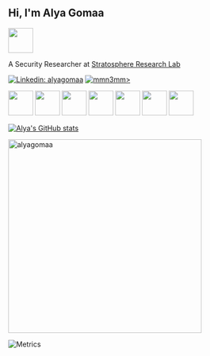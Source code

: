 <h2> Hi, I'm Alya Gomaa </h2> <img src="https://media.giphy.com/media/mGcNjsfWAjY5AEZNw6/giphy.gif" width="50">


A Security Researcher at [Stratosphere Research Lab](https://www.stratosphereips.org/) 




[![Linkedin: alyagomaa](https://img.shields.io/badge/-alyagomaa-blue?style=flat-square&logo=Linkedin&logoColor=white&link=https://www.linkedin.com/in/alyagomaa/)](https://www.linkedin.com/in/alyagomaa/)
[![mmn3mm>](https://img.shields.io/badge/No.%201%20Supporter-%E2%99%A5-red)](https://github.com/mmn3mm)


<p>
<img  width="50" src="https://camo.githubusercontent.com/63371d36886ee658f5a97401f393e1ab1684b2fd3de674b8f5efc7d410b2a3d0/68747470733a2f2f6d656469612e67697068792e636f6d2f6d656469612f57556c706c634d704f43456d5447427442572f67697068792e676966">

<img src="https://github.com/seanprashad/slackmoji/blob/master/emoji/parrots/parrot-trinidadandtobago.gif" height="50" width="50">
<img src="https://github.com/seanprashad/slackmoji/blob/master/emoji/parrots/parrot-trinidadandtobago.gif" height="50" width="50">
<img src="https://github.com/seanprashad/slackmoji/blob/master/emoji/parrots/parrot-trinidadandtobago.gif" height="50" width="50">
<img src="https://github.com/seanprashad/slackmoji/blob/master/emoji/parrots/parrot-trinidadandtobago.gif" height="50" width="50">
<img src="https://github.com/seanprashad/slackmoji/blob/master/emoji/parrots/parrot-trinidadandtobago.gif" height="50" width="50">

 <img  width="50" src="https://camo.githubusercontent.com/63371d36886ee658f5a97401f393e1ab1684b2fd3de674b8f5efc7d410b2a3d0/68747470733a2f2f6d656469612e67697068792e636f6d2f6d656469612f57556c706c634d704f43456d5447427442572f67697068792e676966">

</p>

[![Alya's GitHub stats](https://github-readme-stats.vercel.app/api?username=alyagomaa&theme=radical)](https://github.com/anuraghazra/github-readme-stats)

<a href="https://github.com/denvercoder1/github-readme-streak-stats" title="Go to Source">
      <img  width=390 src="https://github-readme-streak-stats.herokuapp.com/?user=alyagomaa&theme=react&border=61dafb&hide_border=true" alt="alyagomaa" />
</a>

<br>


![Metrics](https://metrics.lecoq.io/alyagomaa?template=classic&base.header=0&base.activity=0&base.community=0&base.repositories=0&base.metadata=0&stars=1&base.indepth=false&stars.limit=4&config.timezone=Africa%2FCairo)


